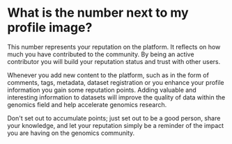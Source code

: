 # What is the number next to my profile image?

This number represents your reputation on the platform. It reflects on how much you have contributed to the community. By being an active contributor you will build your reputation status and trust with other users.

Whenever you add new content to the platform, such as in the form of comments, tags, metadata, dataset registration or you enhance your profile information you gain some reputation points. Adding valuable and interesting information to datasets will improve the quality of data within the genomics field and help accelerate genomics research.

Don't set out to accumulate points; just set out to be a good person, share your knowledge, and let your reputation simply be a reminder of the impact you are having on the genomics community.

